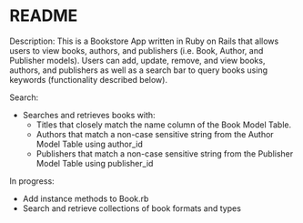 # README

Description: This is a Bookstore App written in Ruby on Rails that allows users to view books, authors, and publishers (i.e. Book, Author, and Publisher models). Users can add, update, remove, and view books, authors, and publishers as well as a search bar to query books using keywords (functionality described below).

Search:
- Searches and retrieves books with:
  * Titles that closely match the name column of the Book Model Table.
  * Authors that match a non-case sensitive string from the Author Model Table using author_id
  * Publishers that match a non-case sensitive string from the Publisher Model Table using publisher_id

In progress:
- Add instance methods to Book.rb
- Search and retrieve collections of book formats and types

